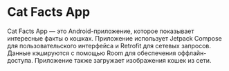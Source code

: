 # Cat Facts App

Cat Facts App — это Android-приложение, которое показывает интересные факты о кошках.
Приложение использует Jetpack Compose для пользовательского интерфейса и Retrofit для сетевых запросов.
Данные кэшируются с помощью Room для обеспечения оффлайн-доступа.
Приложение также загружает изображения кошек из сети.
